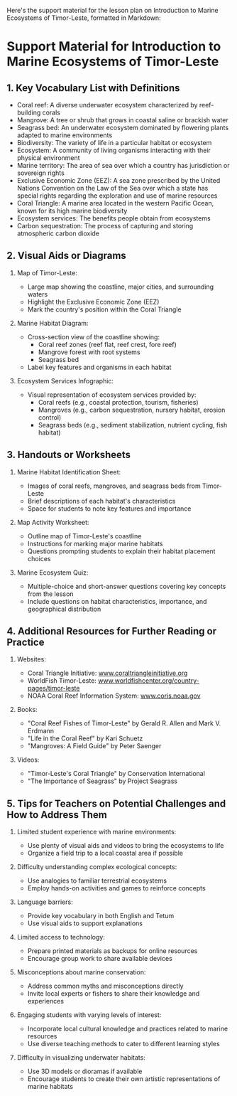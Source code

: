 Here's the support material for the lesson plan on Introduction to Marine Ecosystems of Timor-Leste, formatted in Markdown:

# Support Material for Introduction to Marine Ecosystems of Timor-Leste

## 1. Key Vocabulary List with Definitions

- Coral reef: A diverse underwater ecosystem characterized by reef-building corals
- Mangrove: A tree or shrub that grows in coastal saline or brackish water
- Seagrass bed: An underwater ecosystem dominated by flowering plants adapted to marine environments
- Biodiversity: The variety of life in a particular habitat or ecosystem
- Ecosystem: A community of living organisms interacting with their physical environment
- Marine territory: The area of sea over which a country has jurisdiction or sovereign rights
- Exclusive Economic Zone (EEZ): A sea zone prescribed by the United Nations Convention on the Law of the Sea over which a state has special rights regarding the exploration and use of marine resources
- Coral Triangle: A marine area located in the western Pacific Ocean, known for its high marine biodiversity
- Ecosystem services: The benefits people obtain from ecosystems
- Carbon sequestration: The process of capturing and storing atmospheric carbon dioxide

## 2. Visual Aids or Diagrams

1. Map of Timor-Leste:
   - Large map showing the coastline, major cities, and surrounding waters
   - Highlight the Exclusive Economic Zone (EEZ)
   - Mark the country's position within the Coral Triangle

2. Marine Habitat Diagram:
   - Cross-section view of the coastline showing:
     * Coral reef zones (reef flat, reef crest, fore reef)
     * Mangrove forest with root systems
     * Seagrass bed
   - Label key features and organisms in each habitat

3. Ecosystem Services Infographic:
   - Visual representation of ecosystem services provided by:
     * Coral reefs (e.g., coastal protection, tourism, fisheries)
     * Mangroves (e.g., carbon sequestration, nursery habitat, erosion control)
     * Seagrass beds (e.g., sediment stabilization, nutrient cycling, fish habitat)

## 3. Handouts or Worksheets

1. Marine Habitat Identification Sheet:
   - Images of coral reefs, mangroves, and seagrass beds from Timor-Leste
   - Brief descriptions of each habitat's characteristics
   - Space for students to note key features and importance

2. Map Activity Worksheet:
   - Outline map of Timor-Leste's coastline
   - Instructions for marking major marine habitats
   - Questions prompting students to explain their habitat placement choices

3. Marine Ecosystem Quiz:
   - Multiple-choice and short-answer questions covering key concepts from the lesson
   - Include questions on habitat characteristics, importance, and geographical distribution

## 4. Additional Resources for Further Reading or Practice

1. Websites:
   - Coral Triangle Initiative: www.coraltriangleinitiative.org
   - WorldFish Timor-Leste: www.worldfishcenter.org/country-pages/timor-leste
   - NOAA Coral Reef Information System: www.coris.noaa.gov

2. Books:
   - "Coral Reef Fishes of Timor-Leste" by Gerald R. Allen and Mark V. Erdmann
   - "Life in the Coral Reef" by Kari Schuetz
   - "Mangroves: A Field Guide" by Peter Saenger

3. Videos:
   - "Timor-Leste's Coral Triangle" by Conservation International
   - "The Importance of Seagrass" by Project Seagrass

## 5. Tips for Teachers on Potential Challenges and How to Address Them

1. Limited student experience with marine environments:
   - Use plenty of visual aids and videos to bring the ecosystems to life
   - Organize a field trip to a local coastal area if possible

2. Difficulty understanding complex ecological concepts:
   - Use analogies to familiar terrestrial ecosystems
   - Employ hands-on activities and games to reinforce concepts

3. Language barriers:
   - Provide key vocabulary in both English and Tetum
   - Use visual aids to support explanations

4. Limited access to technology:
   - Prepare printed materials as backups for online resources
   - Encourage group work to share available devices

5. Misconceptions about marine conservation:
   - Address common myths and misconceptions directly
   - Invite local experts or fishers to share their knowledge and experiences

6. Engaging students with varying levels of interest:
   - Incorporate local cultural knowledge and practices related to marine resources
   - Use diverse teaching methods to cater to different learning styles

7. Difficulty in visualizing underwater habitats:
   - Use 3D models or dioramas if available
   - Encourage students to create their own artistic representations of marine habitats